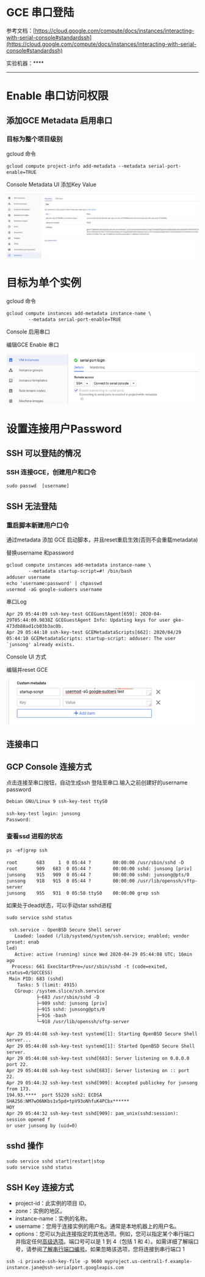 

# GCE 串口登陆

参考文档：[https://cloud.google.com/compute/docs/instances/interacting-with-serial-console#standardssh](https://cloud.google.com/compute/docs/instances/interacting-with-serial-console#standardssh)

实验机器：****



---



# Enable 串口访问权限


## 添加GCE Metadata 启用串口


### 目标为整个项目级别

gcloud 命令


```
gcloud compute project-info add-metadata --metadata serial-port-enable=TRUE
```


Console Metadata UI 添加Key Value

![image](https://github.com/JunHash/gcp-playgroud-public/blob/master/pics/project-metadata.png)

# 目标为单个实例

gcloud 命令


```
gcloud compute instances add-metadata instance-name \
        --metadata serial-port-enable=TRUE
```


Console 启用串口

编辑GCE Enable 串口

![image](https://github.com/JunHash/gcp-playgroud-public/blob/master/pics/%E5%90%AF%E5%8A%A8%E4%B8%B2%E5%8F%A3.png)

# 设置连接用户Password


## SSH 可以登陆的情况


### SSH 连接GCE，创建用户和口令


```
sudo passwd  [username]
```



## SSH 无法登陆


### 重启脚本新建用户口令

通过metadata 添加 GCE 启动脚本，并且reset重启生效(否则不会重载metadata)

替换username 和password


```
gcloud compute instances add-metadata instance-name \
        --metadata startup-script=#! /bin/bash
adduser username
echo 'username:password' | chpasswd
usermod -aG google-sudoers username
```


串口Log


```
Apr 29 05:44:09 ssh-key-test GCEGuestAgent[659]: 2020-04-29T05:44:09.9838Z GCEGuestAgent Info: Updating keys for user gke-473db88ad1cb03b3ac0b.
Apr 29 05:44:10 ssh-key-test GCEMetadataScripts[662]: 2020/04/29 05:44:10 GCEMetadataScripts: startup-script: adduser: The user `junsong' already exists.
```


Console UI 方式

编辑并reset GCE

![image](https://github.com/JunHash/gcp-playgroud-public/blob/master/pics/%E5%90%AF%E5%8A%A8%E8%84%9A%E6%9C%AC.png)


## 连接串口


## GCP Console 连接方式

点击连接至串口按钮，自动生成ssh 登陆至串口.输入之前创建好的username password


```
Debian GNU/Linux 9 ssh-key-test ttyS0

ssh-key-test login: junsong
Password: 
```



### 查看ssd 进程的状态    

```
ps -ef|grep ssh

root       683     1  0 05:44 ?        00:00:00 /usr/sbin/sshd -D
root       909   683  0 05:44 ?        00:00:00 sshd: junsong [priv]
junsong    915   909  0 05:44 ?        00:00:00 sshd: junsong@pts/0
junsong    918   915  0 05:44 ?        00:00:00 /usr/lib/openssh/sftp-server
junsong    955   931  0 05:58 ttyS0    00:00:00 grep ssh
```


如果处于dead状态，可以手动star sshd进程

```
sudo service sshd status

 ssh.service - OpenBSD Secure Shell server
   Loaded: loaded (/lib/systemd/system/ssh.service; enabled; vendor preset: enab
led)
   Active: active (running) since Wed 2020-04-29 05:44:08 UTC; 16min 
ago
  Process: 661 ExecStartPre=/usr/sbin/sshd -t (code=exited, status=0/SUCCESS)
 Main PID: 683 (sshd)
    Tasks: 5 (limit: 4915)
   CGroup: /system.slice/ssh.service
           ├─683 /usr/sbin/sshd -D
           ├─909 sshd: junsong [priv]
           ├─915 sshd: junsong@pts/0
           ├─916 -bash
           └─918 /usr/lib/openssh/sftp-server

Apr 29 05:44:08 ssh-key-test systemd[1]: Starting OpenBSD Secure Shell server...
Apr 29 05:44:08 ssh-key-test systemd[1]: Started OpenBSD Secure Shell server.
Apr 29 05:44:08 ssh-key-test sshd[683]: Server listening on 0.0.0.0 port 22.
Apr 29 05:44:08 ssh-key-test sshd[683]: Server listening on :: port 22.
Apr 29 05:44:32 ssh-key-test sshd[909]: Accepted publickey for junsong from 173.
194.93.****  port 55220 ssh2: ECDSA SHA256:NM7wO6NKbs1v5pd+tpV93oNhfuK4PCbx******
HOY
Apr 29 05:44:32 ssh-key-test sshd[909]: pam_unix(sshd:session): session opened f
or user junsong by (uid=0)
```



## sshd 操作


```
sudo service sshd start|restart|stop
sudo service sshd status
```



## SSH Key 连接方式



*   project-id：此实例的项目 ID。
*   zone：实例的地区。
*   instance-name：实例的名称。
*   username：您用于连接实例的用户名。通常是本地机器上的用户名。
*   options：您可以为此连接指定的其他选项。例如，您可以指定某个串行端口并指定任何[高级选项](https://cloud.google.com/compute/docs/instances/interacting-with-serial-console#advanced_options)。端口号可以是 1 到 4（包括 1 和 4）。如需详细了解端口号，请参阅[了解串行端口编号](https://cloud.google.com/compute/docs/instances/interacting-with-serial-console#understanding_serial_port_numbering)。如果忽略该选项，您将连接到串行端口 1

```
ssh -i private-ssh-key-file -p 9600 myproject.us-central1-f.example-instance.jane@ssh-serialport.googleapis.com
```
